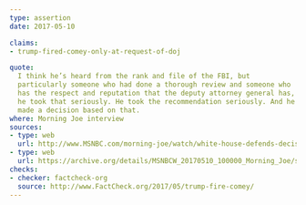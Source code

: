 ```yaml
---
type: assertion
date: 2017-05-10

claims:
- trump-fired-comey-only-at-request-of-doj

quote:
  I think he’s heard from the rank and file of the FBI, but
  particularly someone who had done a thorough review and someone who
  has the respect and reputation that the deputy attorney general has,
  he took that seriously. He took the recommendation seriously. And he
  made a decision based on that.
where: Morning Joe interview
sources:
- type: web
  url: http://www.MSNBC.com/morning-joe/watch/white-house-defends-decision-to-fire-james-comey-940401219882
- type: web
  url: https://archive.org/details/MSNBCW_20170510_100000_Morning_Joe/start/2554.6/end/2577.3
checks:
- checker: factcheck-org
  source: http://www.FactCheck.org/2017/05/trump-fire-comey/
---
```

